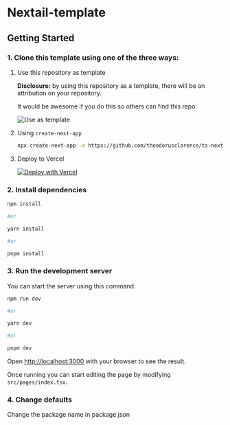 # Nextail-template

## Getting Started

### 1. Clone this template using one of the three ways:

1. Use this repository as template

   **Disclosure:** by using this repository as a template, there will be an attribution on your repository.

   It would be awesome if you do this so others can find this repo.

   ![Use as template](https://user-images.githubusercontent.com/55318172/129183039-1a61e68d-dd90-4548-9489-7b3ccbb35810.png)

2. Using `create-next-app`

   ```bash
   npx create-next-app -e https://github.com/theodorusclarence/ts-nextjs-tailwind-starter project-name
   ```

3. Deploy to Vercel

   [![Deploy with Vercel](https://vercel.com/button)](https://vercel.com/new/git/external?repository-url=https%3A%2F%2Fgithub.com%2Ftheodorusclarence%2Fts-nextjs-tailwind-starter)

### 2. Install dependencies

```bash
npm install

#or

yarn install

#or

pnpm install
```

### 3. Run the development server

You can start the server using this command:

```bash
npm run dev

#or

yarn dev

#or

pnpm dev
```

Open [http://localhost:3000](http://localhost:3000) with your browser to see the result. 

Once running you can start editing the page by modifying `src/pages/index.tsx`.

### 4. Change defaults

Change the package name in package.json
